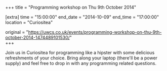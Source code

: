 +++
title = "Programming workshop on Thu 9th October 2014"

[extra]
time = "15:00:00"
end_date = "2014-10-09"
end_time = "17:00:00"
location = "Curiositea"

original = "https://uwcs.co.uk/events/programming-workshop-on-thu-9th-october-2014-1474489101530/"    
+++

Join us in Curiositea for programming like a hipster with some delicious refreshments of your choice. Bring along your laptop (there'll be a power supply) and feel free to drop in with any programming related questions.

